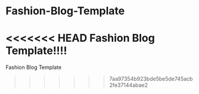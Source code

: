 # Fashion-Blog-Template
<<<<<<< HEAD
Fashion Blog Template!!!!
=======
Fashion Blog Template
>>>>>>> 7aa97354b923bde5be5de745acb2fe37144abae2
